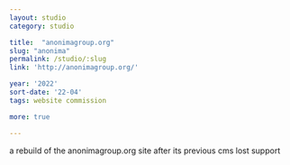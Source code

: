 ```yaml
---
layout: studio
category: studio

title:  "anonimagroup.org"
slug: "anonima"
permalink: /studio/:slug
link: 'http://anonimagroup.org/'

year: '2022'
sort-date: '22-04'
tags: website commission

more: true

---
```


<p>
  a rebuild of the anonimagroup.org site after its previous cms lost support
</p>
